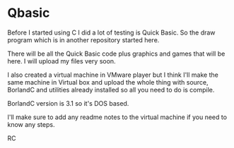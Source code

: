 # Qbasic

Before I started using C I did a lot of testing is Quick Basic. So the draw program which is in another repository started here.

There will be all the Quick Basic code plus graphics and games that will be here. I will upload my files very soon.

I also created a virtual machine in VMware player but I think I'll make the same machine in Virtual box and upload the whole
thing with source, BorlandC and utilities already installed so all you need to do is compile.

BorlandC version is 3.1 so it's DOS based. 

I'll make sure to add any readme notes to the virtual machine if you need to know any steps.

RC
